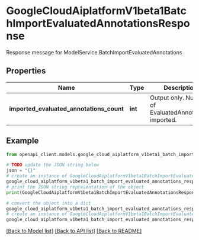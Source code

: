 # GoogleCloudAiplatformV1beta1BatchImportEvaluatedAnnotationsResponse

Response message for ModelService.BatchImportEvaluatedAnnotations

## Properties

Name | Type | Description | Notes
------------ | ------------- | ------------- | -------------
**imported_evaluated_annotations_count** | **int** | Output only. Number of EvaluatedAnnotations imported. | [optional] [readonly] 

## Example

```python
from openapi_client.models.google_cloud_aiplatform_v1beta1_batch_import_evaluated_annotations_response import GoogleCloudAiplatformV1beta1BatchImportEvaluatedAnnotationsResponse

# TODO update the JSON string below
json = "{}"
# create an instance of GoogleCloudAiplatformV1beta1BatchImportEvaluatedAnnotationsResponse from a JSON string
google_cloud_aiplatform_v1beta1_batch_import_evaluated_annotations_response_instance = GoogleCloudAiplatformV1beta1BatchImportEvaluatedAnnotationsResponse.from_json(json)
# print the JSON string representation of the object
print(GoogleCloudAiplatformV1beta1BatchImportEvaluatedAnnotationsResponse.to_json())

# convert the object into a dict
google_cloud_aiplatform_v1beta1_batch_import_evaluated_annotations_response_dict = google_cloud_aiplatform_v1beta1_batch_import_evaluated_annotations_response_instance.to_dict()
# create an instance of GoogleCloudAiplatformV1beta1BatchImportEvaluatedAnnotationsResponse from a dict
google_cloud_aiplatform_v1beta1_batch_import_evaluated_annotations_response_from_dict = GoogleCloudAiplatformV1beta1BatchImportEvaluatedAnnotationsResponse.from_dict(google_cloud_aiplatform_v1beta1_batch_import_evaluated_annotations_response_dict)
```
[[Back to Model list]](../README.md#documentation-for-models) [[Back to API list]](../README.md#documentation-for-api-endpoints) [[Back to README]](../README.md)


